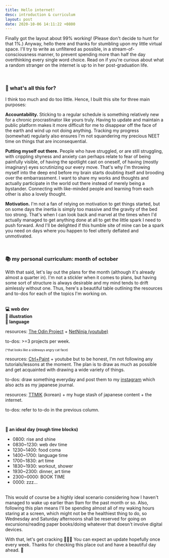 ```yaml
---
title: Hello internet!
desc: introduction & curriculum
layout: post
date: 2020-10-06 14:11:22 +0800
---
```


<p>
Finally got the layout about 99% working! (Please don't decide to hunt for that 1%.) Anyway, hello there and thanks for stumbling upon my little virtual space. I'll try to write as unfiltered as possible, in a stream-of-consciousness manner, to prevent spending more than half the day overthinking every single word choice. Read on if you're curious about what a random stranger on the internet is up to in her post-graduation life.

</p>
<br>

<h3>🤔 what's all this for?</h3>

<p>
I think too much and do too little. Hence, I built this site for three main purposes:
</p>
<p>
<b>Accountability.</b> Sticking to a regular schedule is something relatively new for a chronic procrastinator like yours truly. Having to update and maintain a public platform makes it more difficult for me to disappear off the face of the earth and wind up not doing anything. Tracking my progress (somewhat) regularly also ensures I'm not squandering my precious NEET time on things that are inconsequential.
</p>

<p>
<b>Putting myself out there.</b> People who have struggled, or are still struggling, with crippling shyness and anxiety can perhaps relate to fear of being painfully visible, of having the spotlight cast on oneself, of having (mostly imaginary) eyes scrutinizing our every move. That's why I'm throwing myself into the deep end before my brain starts doubting itself and brooding over the embarrassment. I want to share my works and thoughts and actually participate in the world out there instead of merely being a bystander. Connecting with like-minded people and learning from each other is also a lovely thought. 
</p>

<p>
<b>Motivation.</b> I'm not a fan of relying on motivation to get things started, but on some days the inertia is simply too massive and the gravity of the bed too strong. That's when I can look back and marvel at the times when I'd actually managed to get anything done at all to get the little spark I need to push forward. And I'll be delighted if this humble site of mine can be a spark you need on days where you happen to feel utterly deflated and unmotivated.

</p>
<br>

<h3>📚 my personal curriculum: month of october</h3>

<p>With that said, let's lay out the plans for the month (although it's already almost a quarter in). I'm not a stickler when it comes to plans, but having some sort of structure is always desirable and my mind tends to drift aimlessly without one. Thus, here's a beautiful table outlining the resources and to-dos for each of the topics I'm working on.
</p>
<br>
<div class="gridtable">
<div class="tabletitle web"><b>💻 web dev</b></div>
<div class="tabletitle illust"><b>🎨 illustration</b></div>
<div class="tabletitle lang"><b>💬 language</b></div>
<div class="web-cont">
<p>resources: <a href="https://www.theodinproject.com/home" target="_blank">The Odin Project</a> + <a href="https://www.youtube.com/channel/UCW5YeuERMmlnqo4oq8vwUpg" target="_blank">NetNinja (youtube)</a></p>
<p>to-dos: >=3 projects per week.</p>
<p style="font-size: 0.7em">(^that looks like a sideways angry cat face)</p>

</div>
<div class="illust-cont">
<p>resources: <a href="https://www.ctrlpaint.com/" target="_blank">Ctrl+Paint</a> + youtube but to be honest, I'm not following any tutorials/lessons at the moment. The plan is to draw as much as possible and get acquainted with drawing a wide variety of things.
</p>
<p>to-dos: draw something everyday and post them to my <a href="https://www.instagram.com/hxlog/" target="_blank">instagram</a> which also acts as my japanese journal.
</p>

</div>
<div class="lang-cont">
<p>resources: <a href="https://talktomeinkorean.com/" target="_blank">TTMIK</a> (korean) + my huge stash of japanese content + the internet.
</p>
<p>to-dos: refer to to-do in the previous column.</p>

</div>
</div>

<br>
<p><b>🌈 an ideal day (rough time blocks)</b>
<ul>
    <li>0800: rise and shine</li>
    <li>0830~1230: web dev time</li>
    <li>1230~1400: food coma</li>
    <li>1400~1700: language time</li>
    <li>1700~1830: art time</li>
    <li>1830~1930: workout, shower</li>
    <li>1930~2300: dinner, art time</li>
    <li>2300~0000: BOOK TIME</li>
    <li>0000: zzz...</li>
</ul>
<br>
This would of course be a highly ideal scenario considering how I haven't managed to wake up earlier than 9am for the past month or so. Also, following this plan means I'll be spending almost all of my waking hours staring at a screen, which might not be the healthiest thing to do, so Wednesday and Saturday afternoons shall be reserved for going on excursions/reading paper books/doing whatever that doesn't involve digital devices.
</p>
<p>
With that, let's get cracking 🐣🐣🐣 You can expect an update hopefully once every week. Thanks for checking this place out and have a beautiful day ahead. 🌈
</p>

<!--
Thanks for stumbling upon my little virtual space. Read on if you're curious about what a random stranger on the internet is up to in her post-graduation life.

<hr>
<h3>🤔 what's all this for? </h3>
<p>I think too much and do too little. Hence, I built this site for three main purposes:</p>
<br>
<ul>
    <li><b>Accountability.</b> Throughout all my formal education years, I've been a chronic procrastinator who'd put in just enough effort to make sure I stayed out of trouble. Ironically, I am most productive when I procrastinate - in language learning, reading, anything but the things that needed to be done. I've managed to develop a reasonably decent work ethic in the past year or so, although it's still nowhere near the level of self-discipline needed to bring my project ideas to fruition. Therefore, having to track my progress regularly keeps me accountable and ensures I'm not squandering my precious NEET time on things that ultimately do not matter.</li>

    <br>

    <li><b>Putting myself out there.</b> Having struggled with crippling shyness while growing up, it's a daunting task to write so openly about my thoughts and feelings. I feel so vulnerable revealing my fears and weaknesses and other possibly incriminating material that could jeopardize my future career/potential relationships, but I've hidden myself away from the world for way too long. I want to be unfraid to express my truest, most authentic self, to acknowledge my imperfections and work towards becoming a kinder, better, and more loving human being. How else can we forge genuine connections without baring our souls and accepting each other for who we really are? Earnest, unabashedly genuine people never fail to leave me in awe, and I aspire to be one someday. That's why I'm gonna learn to share freely and openly, to discover my own voice, and to take a big, courageous step outside my comfort zone into the vast yet incredibly exciting unknown.

    </li>
    <br>
    <li><b>Motivation.</b> I'm not a fan of relying on motivation to get things started, but on some days the inertia is simply too massive and the gravity of the bed too strong. That's when I can look back at all these things I've managed to accomplish to get the little spark I need to push forward. And if you happen to be feeling deflated and totally unmotivated, hopefully this log can serve as a little encouragement to trudge on towards the direction of your goals and dreams. We're in this together. 💪

    </li>

</ul>

<hr>
<h3>📚 my personal curriculum: month of september</h3>
<p>It's early September right now and this shall be a month where I go back to basics. I'm not a stickler when it comes to elaborate plans, but knowing myself, I'll probably continue drifting aimlessly if there are no concrete plans to keep me in check. Thus, I've outlined some tasks for each category to be completed on a daily/weekly basis:
</p>
<br>
<ul>
    <li><b>💻 web dev</b></li>
    <li>・Resources: <a href="https://www.theodinproject.com/home" target="_blank">The Odin Project</a> + <a href="https://www.youtube.com/channel/UCW5YeuERMmlnqo4oq8vwUpg" target="_blank">NetNinja (Youtube)</a></li>
    <li>・Todos: one mockup every day.</li>
    <br>
    <li><b>🎨 art</b></li>
    <li>・Resources: <a href="https://www.ctrlpaint.com/" target="_blank">Ctrl+Paint</a> + some library books on the fundamentals of drawing</li>
    <li>・Todos: one drawing/day (either reference/drawing from life).</li>
    <br>
    <li><b>💬 language</b></li>
    <li>・Resources: <a href="https://talktomeinkorean.com/" target="_blank">TTMIK</a> (korean) + the internet</li>
    <li>・Todos: Insta picture dictionary. Illustrated Korean vocab, captions in Japanese. Three birds with one stone (metaphorically! Birds are my favourite creatures and don't you dare hurt one).</li>
    <br>
    <li><b>🌈 an ideal day (rough time blocks)</b></li>
    <li>0800: rise and shine</li>
    <li>0830~1200: web dev time</li>
    <li>1300~1730: art time</li>
    <li>1800~1930: workout, shower</li>
    <li>1930~2200: dinner, language learning time</li>
    <li>2200~2330: BOOK TIME</li>
    <li>2330: zzz...</li>

</ul>
<br>
<p>I'm aware that I have a tendency spread myself too thin, but this time round, I fancy a good challenge. And not having enough time is no longer a valid excuse. I can foresee days where I go completely off-track but I'll do my bestest to keep them to a minimum. Also, I haven't accounted for events that require me leaving the house, but those should be pretty infrequent anyways.</p>

<hr>
<p>That wraps up the purpose for this site's existence and the intense but exhilarating journey I'm about to embark on. Thanks for reading and let the first week begin!</p>
-->
